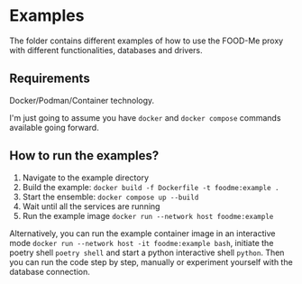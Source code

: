 # Examples

The folder contains different examples of how to use the FOOD-Me proxy with different functionalities, databases and drivers.

## Requirements

Docker/Podman/Container technology.

I'm just going to assume you have `docker` and `docker compose` commands available going forward.

## How to run the examples?

1. Navigate to the example directory
2. Build the example: `docker build -f Dockerfile -t foodme:example .`
3. Start the ensemble: `docker compose up --build`
4. Wait until all the services are running
5. Run the example image `docker run --network host foodme:example`

Alternatively, you can run the example container image in an interactive mode `docker run --network host -it foodme:example bash`, initiate the poetry shell `poetry shell` and start a python interactive shell `python`. Then you can run the code step by step, manually or experiment yourself with the database connection.
